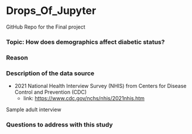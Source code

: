 # Drops_Of_Jupyter
GitHub Repo for the Final project


### Topic:  How does demographics affect diabetic status? 

### Reason

### Description of the data source

- 2021 National Health Interview Survey (NHIS) from Centers for Disease Control and Prevention (CDC)
    - link: https://www.cdc.gov/nchs/nhis/2021nhis.htm

Sample adult interview


### Questions to address with this study
